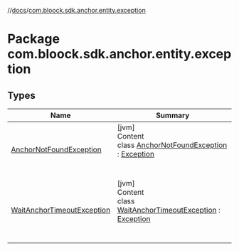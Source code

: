 //[docs](../index.md)/[com.bloock.sdk.anchor.entity.exception](index.md)



# Package com.bloock.sdk.anchor.entity.exception  


## Types  
  
|  Name|  Summary| 
|---|---|
| <a name="com.bloock.sdk.anchor.entity.exception/AnchorNotFoundException///PointingToDeclaration/"></a>[AnchorNotFoundException](-anchor-not-found-exception/index.md)| <a name="com.bloock.sdk.anchor.entity.exception/AnchorNotFoundException///PointingToDeclaration/"></a>[jvm]  <br>Content  <br>class [AnchorNotFoundException](-anchor-not-found-exception/index.md) : [Exception](https://docs.oracle.com/javase/8/docs/api/java/lang/Exception.html)  <br><br><br>
| <a name="com.bloock.sdk.anchor.entity.exception/WaitAnchorTimeoutException///PointingToDeclaration/"></a>[WaitAnchorTimeoutException](-wait-anchor-timeout-exception/index.md)| <a name="com.bloock.sdk.anchor.entity.exception/WaitAnchorTimeoutException///PointingToDeclaration/"></a>[jvm]  <br>Content  <br>class [WaitAnchorTimeoutException](-wait-anchor-timeout-exception/index.md) : [Exception](https://docs.oracle.com/javase/8/docs/api/java/lang/Exception.html)  <br><br><br>

